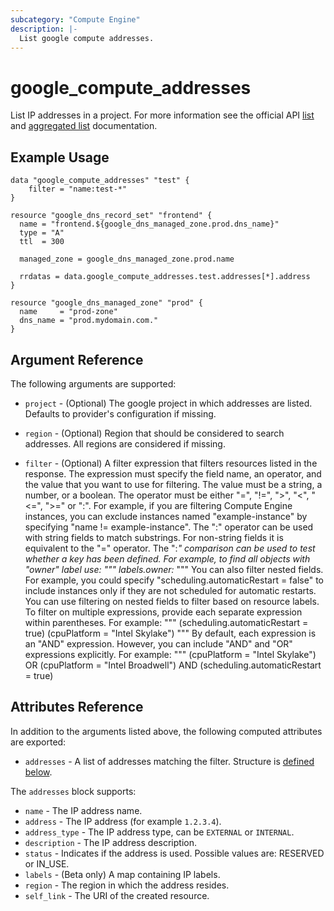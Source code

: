 ```yaml
---
subcategory: "Compute Engine"
description: |-
  List google compute addresses.
---
```


# google\_compute\_addresses

List IP addresses in a project. For more information see
the official API [list](https://cloud.google.com/compute/docs/reference/latest/addresses/list) and 
[aggregated list](https://cloud.google.com/compute/docs/reference/rest/v1/addresses/aggregatedList) documentation.

## Example Usage

```hcl
data "google_compute_addresses" "test" {
    filter = "name:test-*"
}

resource "google_dns_record_set" "frontend" {
  name = "frontend.${google_dns_managed_zone.prod.dns_name}"
  type = "A"
  ttl  = 300

  managed_zone = google_dns_managed_zone.prod.name

  rrdatas = data.google_compute_addresses.test.addresses[*].address
}

resource "google_dns_managed_zone" "prod" {
  name     = "prod-zone"
  dns_name = "prod.mydomain.com."
}
```

## Argument Reference

The following arguments are supported:

* `project` - (Optional) The google project in which addresses are listed.
    Defaults to provider's configuration if missing.

* `region` - (Optional) Region that should be considered to search addresses.
    All regions are considered if missing.

* `filter` - (Optional) A filter expression that
    filters resources listed in the response. The expression must specify
    the field name, an operator, and the value that you want to use for
    filtering. The value must be a string, a number, or a boolean. The
    operator must be either "=", "!=", ">", "<", "<=", ">=" or ":". For
    example, if you are filtering Compute Engine instances, you can
    exclude instances named "example-instance" by specifying "name !=
    example-instance". The ":" operator can be used with string fields to
    match substrings. For non-string fields it is equivalent to the "="
    operator. The ":*" comparison can be used to test whether a key has
    been defined. For example, to find all objects with "owner" label
    use: """ labels.owner:* """ You can also filter nested fields. For
    example, you could specify "scheduling.automaticRestart = false" to
    include instances only if they are not scheduled for automatic
    restarts. You can use filtering on nested fields to filter based on
    resource labels. To filter on multiple expressions, provide each
    separate expression within parentheses. For example: """
    (scheduling.automaticRestart = true) (cpuPlatform = "Intel Skylake")
    """ By default, each expression is an "AND" expression. However, you
    can include "AND" and "OR" expressions explicitly. For example: """
    (cpuPlatform = "Intel Skylake") OR (cpuPlatform = "Intel Broadwell")
    AND (scheduling.automaticRestart = true)

## Attributes Reference

In addition to the arguments listed above, the following computed attributes are
exported:

* `addresses` - A list of addresses matching the filter. Structure is [defined below](#nested_addresses).

<a name="nested_addresses"></a>The `addresses` block supports:

* `name` - The IP address name.
* `address` - The IP address (for example `1.2.3.4`).
* `address_type` - The IP address type, can be `EXTERNAL` or `INTERNAL`.
* `description` - The IP address description.
* `status` - Indicates if the address is used. Possible values are: RESERVED or IN_USE.
* `labels` - (Beta only) A map containing IP labels.
* `region` - The region in which the address resides.
* `self_link` - The URI of the created resource.
